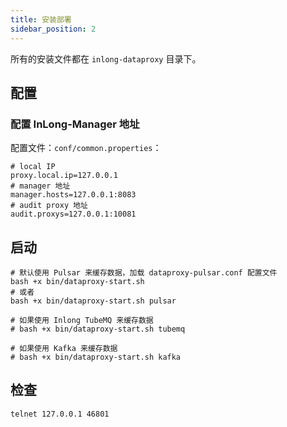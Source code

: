 ```yaml
---
title: 安装部署
sidebar_position: 2
---
```


所有的安装文件都在 `inlong-dataproxy` 目录下。

## 配置
### 配置 InLong-Manager 地址
配置文件：`conf/common.properties`：
```
# local IP
proxy.local.ip=127.0.0.1
# manager 地址
manager.hosts=127.0.0.1:8083
# audit proxy 地址
audit.proxys=127.0.0.1:10081
```

## 启动
```
# 默认使用 Pulsar 来缓存数据，加载 dataproxy-pulsar.conf 配置文件
bash +x bin/dataproxy-start.sh
# 或者
bash +x bin/dataproxy-start.sh pulsar

# 如果使用 Inlong TubeMQ 来缓存数据
# bash +x bin/dataproxy-start.sh tubemq

# 如果使用 Kafka 来缓存数据
# bash +x bin/dataproxy-start.sh kafka
```

## 检查
```
telnet 127.0.0.1 46801
```